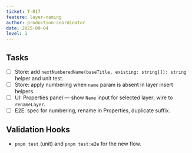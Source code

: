 ```yaml
---
ticket: T-017
feature: layer-naming
author: production-coordinator
date: 2025-09-04
level: 1
---
```


## Tasks

- [ ] Store: add `nextNumberedName(baseTitle, existing: string[]): string` helper and unit test.
- [ ] Store: apply numbering when `name` param is absent in layer insert helpers.
- [ ] UI: Properties panel — show `Name` input for selected layer; wire to `renameLayer`.
- [ ] E2E: spec for numbering, rename in Properties, duplicate suffix.

## Validation Hooks

- `pnpm test` (unit) and `pnpm test:e2e` for the new flow.
